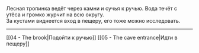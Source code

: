 Лесная тропинка ведёт через камни и сучья к ручью.
Вода течёт с утёса и громко журчит на всю округу.   
За кустами виднеется вход в пещеру, его тоже можно исследовать.
___
[[04 - The brook|Подойти к ручью]]
[[05 - The cave entrance|Идти в пещеру]]